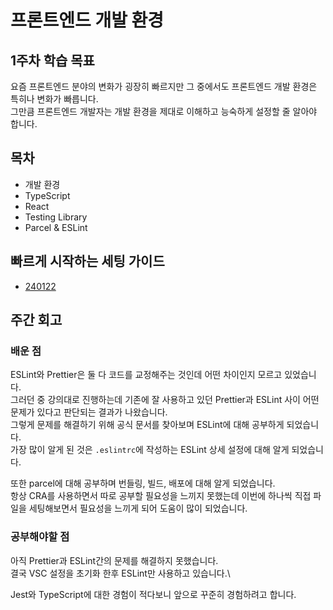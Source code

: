 # 프론트엔드 개발 환경

## 1주차 학습 목표

요즘 프론트엔드 분야의 변화가 굉장히 빠르지만 그 중에서도 프론트엔드 개발 환경은 특히나 변화가 빠릅니다.\
그만큼 프론트엔드 개발자는 개발 환경을 제대로 이해하고 능숙하게 설정할 줄 알아야 합니다.

## 목차

- 개발 환경
- TypeScript
- React
- Testing Library
- Parcel & ESLint

## 빠르게 시작하는 세팅 가이드

- [240122](../../appendix/quick-setting-guide.md)

## 주간 회고

### 배운 점

ESLint와 Prettier은 둘 다 코드를 교정해주는 것인데 어떤 차이인지 모르고 있었습니다.\
그러던 중 강의대로 진행하는데 기존에 잘 사용하고 있던 Prettier과 ESLint 사이 어떤 문제가 있다고 판단되는 결과가 나왔습니다.\
그렇게 문제를 해결하기 위해 공식 문서를 찾아보며 ESLint에 대해 공부하게 되었습니다.\
가장 많이 알게 된 것은 `.eslintrc`에 작성하는 ESLint 상세 설정에 대해 알게 되었습니다.

또한 parcel에 대해 공부하며 번들링, 빌드, 배포에 대해 알게 되었습니다.\
항상 CRA를 사용하면서 따로 공부할 필요성을 느끼지 못했는데 이번에 하나씩 직접 파일을 세팅해보면서 필요성을 느끼게 되어 도움이 많이 되었습니다.

### 공부해야할 점

아직 Prettier과 ESLint간의 문제를 해결하지 못했습니다.\
결국 VSC 설정을 초기화 한후 ESLint만 사용하고 있습니다.\

Jest와 TypeScript에 대한 경험이 적다보니 앞으로 꾸준히 경험하려고 합니다.
